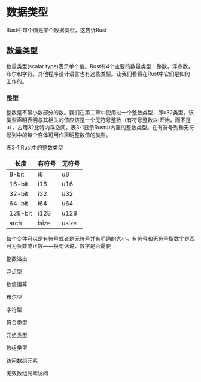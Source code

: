 # 数据类型

Rust中每个值是某个数据类型，这告诉Rust

## 数量类型

数量类型(scalar type)表示单个值。Rust有4个主要的数量类型：整数，浮点数，布尔和字符。其他程序设计语言也有这些类型。让我们看看在Rust中它们是如何工作的。

### 整型

整数是不带小数部分的数。我们在第二章中使用过一个整数类型，即u32类型。该类型声明表明与其相关的值应该是一个无符号整数（有符号整数以i开始，而不是u），占用32比特内存空间。表3-1显示Rust中内置的整数类型。在有符号列和无符号列中的每个变体可用作声明整数值的类型。

表3-1 Rust中的整数类型

| 长度    | 有符号 | 无符号 |
| ------- | ------ | ------ |
| 8-bit   | i8     | u8     |
| 16-bit  | i16    | u16    |
| 32-bit  | i32    | u32    |
| 64-bit  | i64    | u64    |
| 128-bit | i128   | u128   |
| arch    | isize  | usize  |

每个变体可以是有符号或者是无符号并有明确的大小。有符号和无符号指数字是否可为负数或正数——换句话说，数字是否需要



整数溢出



浮点型



数值运算



布尔型



字符型





符合类型



元组类型

数组类型



访问数组元素



无效数组元素访问